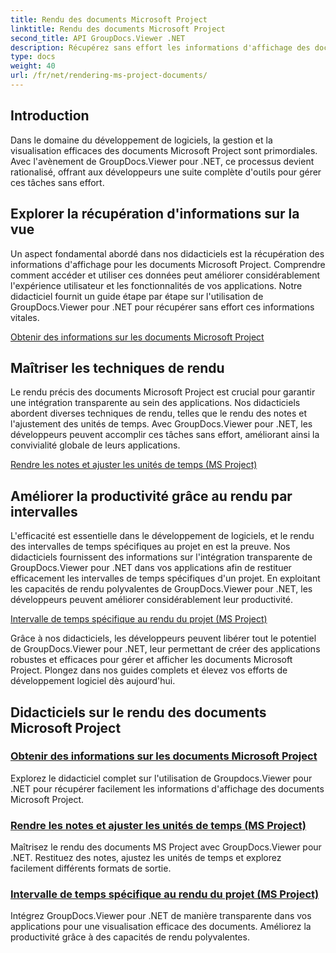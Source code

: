 ```yaml
---
title: Rendu des documents Microsoft Project
linktitle: Rendu des documents Microsoft Project
second_title: API GroupDocs.Viewer .NET
description: Récupérez sans effort les informations d'affichage des documents Microsoft Project avec GroupDocs.Viewer pour .NET. Améliorez la productivité grâce à des capacités de rendu polyvalentes.
type: docs
weight: 40
url: /fr/net/rendering-ms-project-documents/
---
```

## Introduction

Dans le domaine du développement de logiciels, la gestion et la visualisation efficaces des documents Microsoft Project sont primordiales. Avec l'avènement de GroupDocs.Viewer pour .NET, ce processus devient rationalisé, offrant aux développeurs une suite complète d'outils pour gérer ces tâches sans effort.

## Explorer la récupération d'informations sur la vue
Un aspect fondamental abordé dans nos didacticiels est la récupération des informations d'affichage pour les documents Microsoft Project. Comprendre comment accéder et utiliser ces données peut améliorer considérablement l'expérience utilisateur et les fonctionnalités de vos applications. Notre didacticiel fournit un guide étape par étape sur l'utilisation de GroupDocs.Viewer pour .NET pour récupérer sans effort ces informations vitales.

[Obtenir des informations sur les documents Microsoft Project](./get-view-info-ms-project/)

## Maîtriser les techniques de rendu
Le rendu précis des documents Microsoft Project est crucial pour garantir une intégration transparente au sein des applications. Nos didacticiels abordent diverses techniques de rendu, telles que le rendu des notes et l'ajustement des unités de temps. Avec GroupDocs.Viewer pour .NET, les développeurs peuvent accomplir ces tâches sans effort, améliorant ainsi la convivialité globale de leurs applications.

[Rendre les notes et ajuster les unités de temps (MS Project)](./render-notes-and-adjust-time-ms-project/)

## Améliorer la productivité grâce au rendu par intervalles
L'efficacité est essentielle dans le développement de logiciels, et le rendu des intervalles de temps spécifiques au projet en est la preuve. Nos didacticiels fournissent des informations sur l'intégration transparente de GroupDocs.Viewer pour .NET dans vos applications afin de restituer efficacement les intervalles de temps spécifiques d'un projet. En exploitant les capacités de rendu polyvalentes de GroupDocs.Viewer pour .NET, les développeurs peuvent améliorer considérablement leur productivité.

[Intervalle de temps spécifique au rendu du projet (MS Project)](./render-project-time-interval-ms-project/)

Grâce à nos didacticiels, les développeurs peuvent libérer tout le potentiel de GroupDocs.Viewer pour .NET, leur permettant de créer des applications robustes et efficaces pour gérer et afficher les documents Microsoft Project. Plongez dans nos guides complets et élevez vos efforts de développement logiciel dès aujourd'hui.
## Didacticiels sur le rendu des documents Microsoft Project
### [Obtenir des informations sur les documents Microsoft Project](./get-view-info-ms-project/)
Explorez le didacticiel complet sur l'utilisation de Groupdocs.Viewer pour .NET pour récupérer facilement les informations d'affichage des documents Microsoft Project.
### [Rendre les notes et ajuster les unités de temps (MS Project)](./render-notes-and-adjust-time-ms-project/)
Maîtrisez le rendu des documents MS Project avec GroupDocs.Viewer pour .NET. Restituez des notes, ajustez les unités de temps et explorez facilement différents formats de sortie.
### [Intervalle de temps spécifique au rendu du projet (MS Project)](./render-project-time-interval-ms-project/)
Intégrez GroupDocs.Viewer pour .NET de manière transparente dans vos applications pour une visualisation efficace des documents. Améliorez la productivité grâce à des capacités de rendu polyvalentes.
